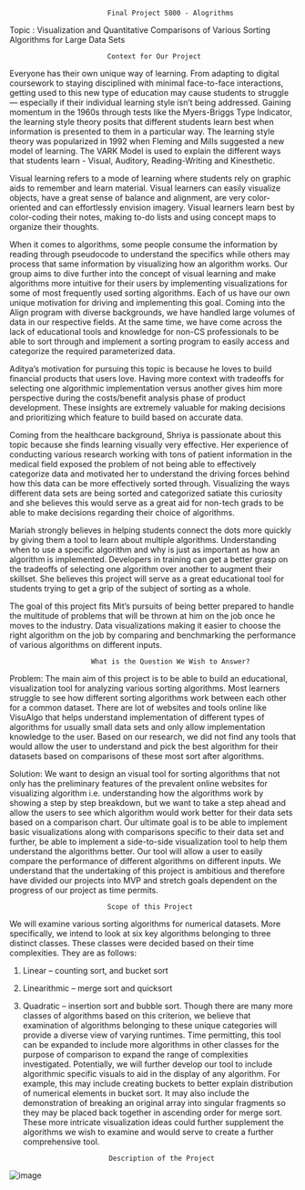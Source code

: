 							Final Project 5800 - Alogrithms 

Topic : Visualization and Quantitative Comparisons of Various Sorting Algorithms for Large Data Sets 
								
							Context for Our Project
Everyone has their own unique way of learning. From adapting to digital coursework to staying disciplined with minimal face-to-face interactions, getting used to this new type of education may cause students to struggle — especially if their individual learning style isn’t being addressed. Gaining momentum in the 1960s through tests like the Myers-Briggs Type Indicator, the learning style theory posits that different students learn best when information is presented to them in a particular way. The learning style theory was popularized in 1992 when Fleming and Mills suggested a new model of learning. The VARK Model is used to explain the different ways that students learn - Visual, Auditory, Reading-Writing and Kinesthetic. 

Visual learning refers to a mode of learning where students rely on graphic aids to remember and learn material. Visual learners can easily visualize objects, have a great sense of balance and alignment, are very color-oriented and can effortlessly envision imagery. Visual learners learn best by color-coding their notes, making to-do lists and using concept maps to organize their thoughts.

When it comes to algorithms, some people consume the information by reading through pseudocode to understand the specifics while others may process that same information by visualizing how an algorithm works. Our group aims to dive further into the concept of visual learning and make algorithms more intuitive for their users by implementing visualizations for some of most frequently used sorting algorithms. Each of us have our own unique motivation for driving and implementing this goal. Coming into the Align program with diverse backgrounds, we have handled large volumes of data in our respective fields. At the same time, we have come across the lack of educational tools and knowledge for non-CS professionals to be able to sort through and implement a sorting program to easily access and categorize the required parameterized data.

Aditya’s motivation for pursuing this topic is because he loves to build financial products that users love. Having more context with tradeoffs for selecting one algorithmic implementation versus another gives him more perspective during the costs/benefit analysis phase of product development. These insights are extremely valuable for making decisions and prioritizing which feature to build based on accurate data.

Coming from the healthcare background, Shriya is passionate about this topic because she finds learning visually very effective. Her experience of conducting various research working with tons of patient information in the medical field exposed the problem of not being able to effectively categorize data and motivated her to understand the driving forces behind how this data can be more effectively sorted through. Visualizing the ways different data sets are being sorted and categorized satiate this curiosity and she believes this would serve as a great aid for non-tech grads to be able to make decisions regarding their choice of algorithms.

Mariah strongly believes in helping students connect the dots more quickly by giving them a tool to learn about multiple algorithms. Understanding when to use a specific algorithm and why is just as important as how an algorithm is implemented. Developers in training can get a better grasp on the tradeoffs of selecting one algorithm over another to augment their skillset. She believes this project will serve as a great educational tool for students trying to get a grip of the subject of sorting as a whole.

The goal of this project fits Mit’s pursuits of being better prepared to handle the multitude of problems that will be thrown at him on the job once he moves to the industry.  Data visualizations making it easier to choose the right algorithm on the job by comparing and benchmarking the performance of various algorithms on different inputs.   


						What is the Question We Wish to Answer?


Problem: The main aim of this project is to be able to build an educational, visualization tool for analyzing various sorting algorithms. Most learners struggle to see how different sorting algorithms work between each other for a common dataset. There are lot of websites and tools online like VisuAlgo that helps understand implementation of different types of algorithms for usually small data sets and only allow implementation knowledge to the user. Based on our research, we did not find any tools that would allow the user to understand and pick the best algorithm for their datasets based on comparisons of these most sort after algorithms.


Solution: We want to design an visual tool for sorting algorithms that not only has the preliminary features of the prevalent online websites for visualizing algorithm i.e. understanding how the algorithms work by showing a step by step breakdown, but we want to take a step ahead and allow the users to see which algorithm would work better for their data sets based on a comparison chart. Our ultimate goal is to be able to implement basic visualizations along with comparisons specific to their data set and further, be able to implement a side-to-side visualization tool to help them understand the algorithms better. Our tool will allow a user to easily compare the performance of different algorithms on different inputs. We understand that the undertaking of this project is ambitious and therefore have divided our projects into MVP and stretch goals dependent on the progress of our project as time permits.


							Scope of this Project

We will examine various sorting algorithms for numerical datasets. 
More specifically, we intend to look at six key algorithms belonging to three distinct classes. These classes were decided based on their time complexities. They are as follows: 
1. Linear – counting sort, and bucket sort 
2. Linearithmic – merge sort and quicksort 
3. Quadratic – insertion sort and bubble sort. 
Though there are many more classes of algorithms based on this criterion, we believe that examination of algorithms belonging to these unique categories will provide a diverse view of varying runtimes. 
	Time permitting, this tool can be expanded to include more algorithms in other classes for the purpose of comparison to expand the range of complexities investigated. Potentially, we will further develop our tool to include algorithmic specific visuals to aid in the display of any algorithm. For example, this may include creating buckets to better explain distribution of numerical elements in bucket sort. It may also include the demonstration of breaking an original array into singular fragments so they may be placed back together in ascending order for merge sort. These more intricate visualization ideas could further supplement the algorithms we wish to examine and would serve to create a further comprehensive tool.


							Description of the Project



![image](https://user-images.githubusercontent.com/72497582/183259362-3a99eaf9-762a-4393-8857-9a93caa2b9f1.png)

 
